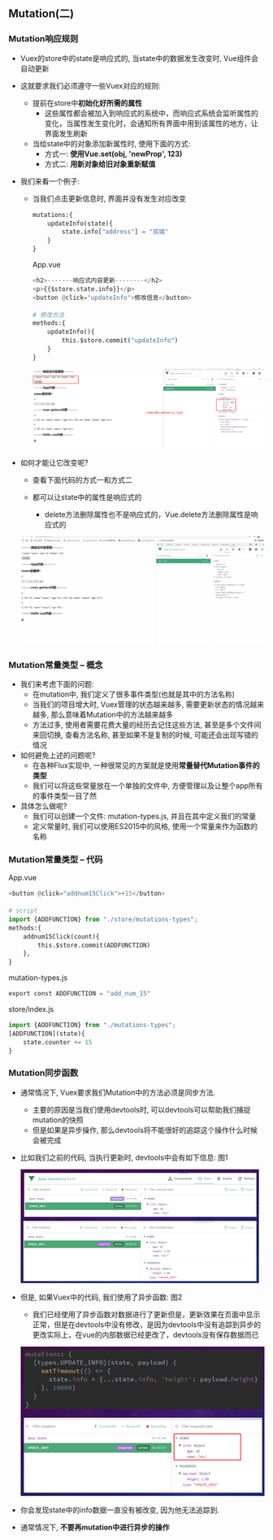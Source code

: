 ## Mutation(二)

### Mutation响应规则

- Vuex的store中的state是响应式的, 当state中的数据发生改变时, Vue组件会自动更新

- 这就要求我们必须遵守一些Vuex对应的规则:
  - 提前在store中**初始化好所需的属性**
    - 这些属性都会被加入到响应式的系统中，而响应式系统会监听属性的变化，当属性发生变化时，会通知所有界面中用到该属性的地方，让界面发生刷新
  - 当给state中的对象添加新属性时, 使用下面的方式:
    - 方式一: **使用Vue.set(obj, 'newProp', 123)**
    - 方式二: **用新对象给旧对象重新赋值**
  
- 我们来看一个例子:
  
  - 当我们点击更新信息时, 界面并没有发生对应改变
  
    ```python
    mutations:{
        updateInfo(state){
            state.info["address"] = "双城"
        }
    }
    ```
  
    App.vue
  
    ```python
    <h2>-------响应式内容更新--------</h2>
    <p>{{$store.state.info}}</p>
    <button @click="updateInfo">修改信息</button>
    
    # 修改方法
    methods:{
        updateInfo(){
            this.$store.commit("updateInfo")
        }
    }
    ```
  
    ![企业微信截图_20210910114057](images/企业微信截图_20210910114057.png)
  
- 如何才能让它改变呢?
  - 查看下面代码的方式一和方式二
  
  - 都可以让state中的属性是响应式的
    - delete方法删除属性也不是响应式的，Vue.delete方法删除属性是响应式的
  
  ![企业微信截图_20210910114057](images/动画5.gif)

### Mutation常量类型 – 概念

- 我们来考虑下面的问题:
  - 在mutation中, 我们定义了很多事件类型(也就是其中的方法名称)
  - 当我们的项目增大时, Vuex管理的状态越来越多, 需要更新状态的情况越来越多, 那么意味着Mutation中的方法越来越多
  - 方法过多, 使用者需要花费大量的经历去记住这些方法, 甚至是多个文件间来回切换, 查看方法名称, 甚至如果不是复制的时候, 可能还会出现写错的情况
- 如何避免上述的问题呢?
  - 在各种Flux实现中, 一种很常见的方案就是使用**常量替代Mutation事件的类型**
  - 我们可以将这些常量放在一个单独的文件中, 方便管理以及让整个app所有的事件类型一目了然
- 具体怎么做呢?
  - 我们可以创建一个文件: mutation-types.js, 并且在其中定义我们的常量
  - 定义常量时, 我们可以使用ES2015中的风格, 使用一个常量来作为函数的名称

### Mutation常量类型 – 代码

App.vue

```python
<button @click="addnum15Click">+15</button>

# script
import {ADDFUNCTION} from "./store/mutations-types";
methods:{
    addnum15Click(count){
        this.$store.commit(ADDFUNCTION)
    },
}
```

mutation-types.js

```python
export const ADDFUNCTION = "add_num_15"
```

store/index.js

```python
import {ADDFUNCTION} from "./mutations-types";
[ADDFUNCTION](state){
    state.counter += 15
}
```

### Mutation同步函数

- 通常情况下, Vuex要求我们Mutation中的方法必须是同步方法.
  - 主要的原因是当我们使用devtools时, 可以devtools可以帮助我们捕捉mutation的快照
  - 但是如果是异步操作, 那么devtools将不能很好的追踪这个操作什么时候会被完成
  
- 比如我们之前的代码, 当执行更新时, devtools中会有如下信息: 图1

  ![image-20210910120426628](images/image-20210910120426628.png)

- 但是, 如果Vuex中的代码, 我们使用了异步函数: 图2

  - 我们已经使用了异步函数对数据进行了更新但是，更新效果在页面中显示正常，但是在devtools中没有修改，是因为devtools中没有追踪到异步的更改实际上，在vue的内部数据已经更改了，devtools没有保存数据而已

  ![image-20210910120438337](images/image-20210910120438337.png)

- 你会发现state中的info数据一直没有被改变, 因为他无法追踪到.

- 通常情况下, **不要再mutation中进行异步的操作**